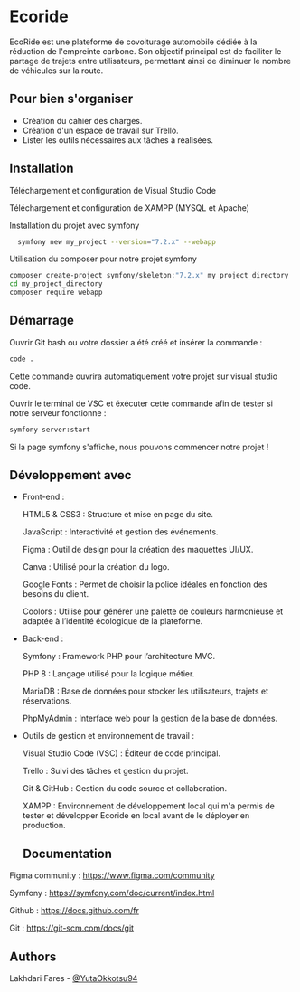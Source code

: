# Ecoride

EcoRide est une plateforme de covoiturage automobile dédiée à la réduction de l'empreinte carbone. Son objectif principal est de faciliter le partage de trajets entre utilisateurs, permettant ainsi de diminuer le nombre de véhicules sur la route. 

## Pour bien s'organiser

- Création du cahier des charges.
- Création d'un espace de travail sur Trello. 
- Lister les outils nécessaires aux tâches à réalisées.

## Installation

Téléchargement et configuration de Visual Studio Code

Téléchargement et configuration de XAMPP (MYSQL et Apache)

Installation du projet avec symfony

```bash
  symfony new my_project --version="7.2.x" --webapp
```
Utilisation du composer pour notre projet symfony 

```bash
composer create-project symfony/skeleton:"7.2.x" my_project_directory
cd my_project_directory
composer require webapp
````
## Démarrage

Ouvrir Git  bash ou votre dossier a été créé et insérer la commande :

```bash
code .
```
Cette commande ouvrira automatiquement votre projet sur visual studio code.


Ouvrir le terminal de VSC et éxécuter cette commande afin de tester si notre serveur fonctionne :

```bash
symfony server:start
```
Si la page symfony s'affiche, nous pouvons commencer notre projet !


## Développement avec

- Front-end :
    
    HTML5 & CSS3 : Structure et mise en page du site.
    
    JavaScript : Interactivité et gestion des événements.
    
    Figma : Outil de design pour la création des maquettes UI/UX.
    
    Canva : Utilisé pour la création du logo.

    Google Fonts : Permet de choisir la police idéales en fonction des besoins du client.

    Coolors : Utilisé pour générer une palette de couleurs harmonieuse et adaptée à l’identité écologique de la plateforme.

- Back-end :
    
    Symfony : Framework PHP pour l’architecture MVC.
    
    PHP 8 : Langage utilisé pour la logique métier.
    
    MariaDB : Base de données pour stocker les utilisateurs, trajets et réservations.
    
    PhpMyAdmin : Interface web pour la gestion de la base de données.

- Outils de gestion et environnement de travail :

    Visual Studio Code (VSC) : Éditeur de code principal.

    Trello : Suivi des tâches et gestion du projet.

    Git & GitHub : Gestion du code source et collaboration.

    XAMPP : Environnement de développement local qui m'a permis de tester et développer Ecoride en local avant de le déployer en production.

  ## Documentation

Figma community : https://www.figma.com/community

Symfony : https://symfony.com/doc/current/index.html

Github : https://docs.github.com/fr

Git : https://git-scm.com/docs/git

## Authors

Lakhdari Fares - [@YutaOkkotsu94](https://www.github.com/YutaOkkotsu94)
